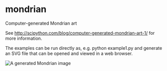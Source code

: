 # mondrian
Computer-generated Mondrian art

See http://scipython.com/blog/computer-generated-mondrian-art-1/ for more information.

The examples can be run directly as, e.g.
python example1.py
and generate an SVG file that can be opened and viewed in a web browser.

![A generated Mondrian image](http://scipython.com/static/media/blog/mondrian/mondrian.svg)
